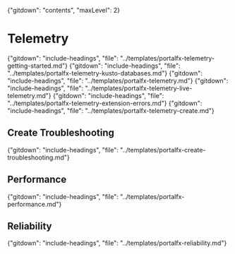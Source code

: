 {"gitdown": "contents", "maxLevel": 2}

# Telemetry 
{"gitdown": "include-headings", "file": "../templates/portalfx-telemetry-getting-started.md"}
{"gitdown": "include-headings", "file": "../templates/portalfx-telemetry-kusto-databases.md"}
{"gitdown": "include-headings", "file": "../templates/portalfx-telemetry.md"}
{"gitdown": "include-headings", "file": "../templates/portalfx-telemetry-live-telemetry.md"}
{"gitdown": "include-headings", "file": "../templates/portalfx-telemetry-extension-errors.md"}
{"gitdown": "include-headings", "file": "../templates/portalfx-telemetry-create.md"}

## Create Troubleshooting 
{"gitdown": "include-headings", "file": "../templates/portalfx-create-troubleshooting.md"}

## Performance 
{"gitdown": "include-headings", "file": "../templates/portalfx-performance.md"}

## Reliability
{"gitdown": "include-headings", "file": "../templates/portalfx-reliability.md"}
